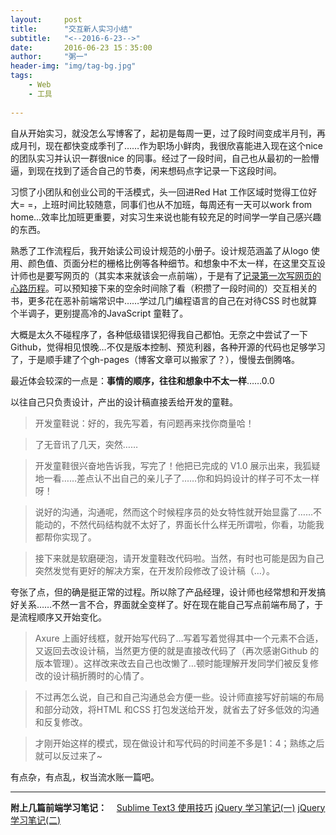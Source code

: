 ```yaml
---
layout:     post
title:      "交互新人实习小结"
subtitle:   "<--2016-6-23-->"
date:       2016-06-23 15：35:00
author:     "粥一"
header-img: "img/tag-bg.jpg"
tags:
    - Web
    - 工具
    
---
```

自从开始实习，就没怎么写博客了，起初是每周一更，过了段时间变成半月刊，再成月刊，现在都快变成季刊了……作为职场小鲜肉，我很欣喜能进入现在这个nice 的团队实习并认识一群很nice 的同事。经过了一段时间，自己也从最初的一脸懵逼，到现在找到了适合自己的节奏，闲来想码点字记录一下这段时间。

习惯了小团队和创业公司的干活模式，头一回进Red Hat 工作区域时觉得工位好大= =，上班时间比较随意，同事们也从不加班，每周还有一天可以work from home…效率比加班更重要，对实习生来说也能有较充足的时间学一学自己感兴趣的东西。

熟悉了工作流程后，我开始读公司设计规范的小册子。设计规范涵盖了从logo 使用、颜色值、页面分栏的栅格比例等各种细节。和想象中不太一样，在这里交互设计师也是要写网页的（其实本来就该会一点前端），于是有了[记录第一次写网页的心路历程](http://www.jianshu.com/p/52f0a27a3f83)。可以预知接下来的空余时间除了看（积攒了一段时间的）交互相关的书，更多花在恶补前端常识中……学过几门编程语言的自己在对待CSS 时也就算个半调子，更别提高冷的JavaScript 童鞋了。

大概是太久不碰程序了，各种低级错误犯得我自己都怕。无奈之中尝试了一下Github，觉得相见恨晚…不仅是版本控制、预览利器，各种开源的代码也足够学习了，于是顺手建了个gh-pages（博客文章可以搬家了？），慢慢去倒腾咯。

最近体会较深的一点是：****事情的顺序，往往和想象中不太一样****……0.0

以往自己只负责设计，产出的设计稿直接丢给开发的童鞋。
>开发童鞋说：好的，我先写着，有问题再来找你商量哈！

>了无音讯了几天，突然……

>开发童鞋很兴奋地告诉我，写完了！他把已完成的 V1.0 展示出来，我狐疑地一看……差点认不出自己的亲儿子了……你和妈妈设计的样子可不太一样呀！

>说好的沟通，沟通呢，然而这个时候程序员的处女特性就开始显露了……不能动的，不然代码结构就不太好了，界面长什么样无所谓啦，你看，功能我都帮你实现了。

>接下来就是软磨硬泡，请开发童鞋改代码啦。当然，有时也可能是因为自己突然发觉有更好的解决方案，在开发阶段修改了设计稿（…）。

夸张了点，但的确是挺正常的过程。所以除了产品经理，设计师也经常想和开发搞好关系……不然一言不合，界面就全变样了。好在现在能自己写点前端布局了，于是流程顺序又开始变化。

>Axure 上画好线框，就开始写代码了…写着写着觉得其中一个元素不合适，又返回去改设计稿，当然更方便的就是直接改代码了（再次感谢Github 的版本管理）。这样改来改去自己也改懒了…顿时能理解开发同学们被反复修改的设计稿折腾时的心情了。

>不过再怎么说，自己和自己沟通总会方便一些。设计师直接写好前端的布局和部分动效，将HTML 和CSS 打包发送给开发，就省去了好多低效的沟通和反复修改。

>才刚开始这样的模式，现在做设计和写代码的时间差不多是1：4；熟练之后就可以反过来了~




有点杂，有点乱，权当流水账一篇吧。

---
**附上几篇前端学习笔记：**
  
[Sublime Text3 使用技巧](http://www.jianshu.com/p/da45654eab6c)
[jQuery 学习笔记(一)](http://www.jianshu.com/p/9691b5327491)
[jQuery 学习笔记(二)](http://www.jianshu.com/p/6cf8c273317d)